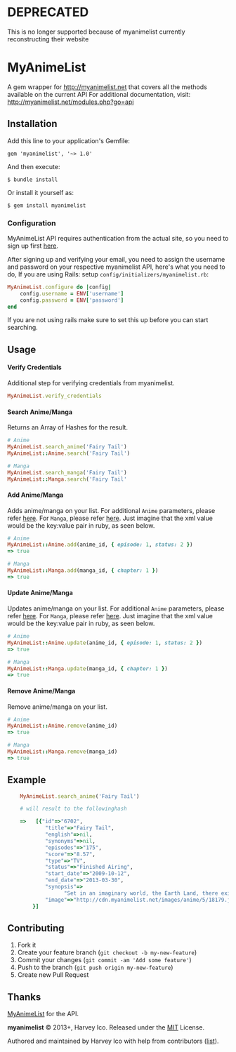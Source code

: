 # DEPRECATED
This is no longer supported because of myanimelist currently reconstructing their website

# MyAnimeList
A gem wrapper for http://myanimelist.net that covers all the methods available on the current API
For additional documentation, visit: http://myanimelist.net/modules.php?go=api

## Installation

Add this line to your application's Gemfile:

    gem 'myanimelist', '~> 1.0'

And then execute:

    $ bundle install

Or install it yourself as:

    $ gem install myanimelist

### Configuration
MyAnimeList API requires authentication from the actual site, so you need to sign up first [here](http://myanimelist.net/register.php).

After signing up and verifying your email, you need to assign the username and password on your respective myanimelist API,
here's what you need to do,
If you are using Rails: setup `config/initializers/myanimelist.rb`:
```ruby
MyAnimeList.configure do |config|
    config.username = ENV['username']
    config.password = ENV['password']
end
```
If you are not using rails make sure to set this up before you can start searching.

## Usage
#### Verify Credentials
Additional step for verifying credentials from myanimelist.
```ruby
MyAnimeList.verify_credentials
```

#### Search Anime/Manga
Returns an Array of Hashes for the result.
```ruby
# Anime
MyAnimeList.search_anime('Fairy Tail')
MyAnimeList::Anime.search('Fairy Tail')

# Manga
MyAnimeList.search_manga('Fairy Tail')
MyAnimeList::Manga.search('Fairy Tail'
```

#### Add Anime/Manga
Adds anime/manga on your list. For additional `Anime` parameters, please refer [here](https://myanimelist.net/modules.php?go=api#animevalues). For `Manga`, please refer [here](https://myanimelist.net/modules.php?go=api#mangavalues).
Just imagine that the xml value would be the key:value pair in ruby, as seen below.
```ruby
# Anime
MyAnimeList::Anime.add(anime_id, { episode: 1, status: 2 })
=> true

# Manga
MyAnimeList::Manga.add(manga_id, { chapter: 1 })
=> true
```

#### Update Anime/Manga
Updates anime/manga on your list. For additional `Anime` parameters, please refer [here](https://myanimelist.net/modules.php?go=api#animevalues). For `Manga`, please refer [here](https://myanimelist.net/modules.php?go=api#mangavalues).
Just imagine that the xml value would be the key:value pair in ruby, as seen below.
```ruby
# Anime
MyAnimeList::Anime.update(anime_id, { episode: 1, status: 2 })
=> true

# Manga
MyAnimeList::Manga.update(manga_id, { chapter: 1 })
=> true
```

#### Remove Anime/Manga
Remove anime/manga on your list.
```ruby
# Anime
MyAnimeList::Anime.remove(anime_id)
=> true

# Manga
MyAnimeList::Manga.remove(manga_id)
=> true
```

## Example
```ruby
    MyAnimeList.search_anime('Fairy Tail')

    # will result to the followinghash

    =>   [{"id"=>"6702",
            "title"=>"Fairy Tail",
            "english"=>nil,
            "synonyms"=>nil,
            "episodes"=>"175",
            "score"=>"8.57",
            "type"=>"TV",
            "status"=>"Finished Airing",
            "start_date"=>"2009-10-12",
            "end_date"=>"2013-03-30",
            "synopsis"=>
                  "Set in an imaginary world, the Earth Land, there exists a Mage Guild called Fairy Tail...",
            "image"=>"http://cdn.myanimelist.net/images/anime/5/18179.jpg"}
        }]

```

## Contributing

1. Fork it
2. Create your feature branch (`git checkout -b my-new-feature`)
3. Commit your changes (`git commit -am 'Add some feature'`)
4. Push to the branch (`git push origin my-new-feature`)
5. Create new Pull Request


## Thanks
[MyAnimeList](http://myanimelist.net) for the API.

**myanimelist** © 2013+, Harvey Ico. Released under the [MIT](http://mit-license.org/) License.

Authored and maintained by Harvey Ico with help from contributors ([list](https://github.com/harveyico/myanimelist/contributors)).
